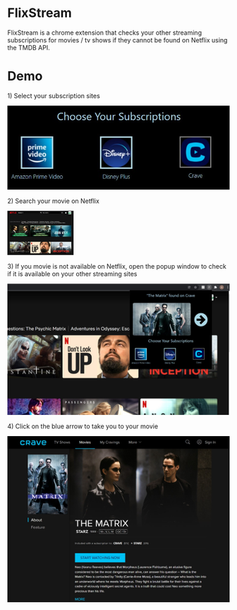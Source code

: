 # FlixStream
FlixStream is a chrome extension that checks your other streaming subscriptions for movies / tv shows if they cannot be found on Netflix using the TMDB API.

# Demo

1\) Select your subscription sites

<img src="Demo/sites.jpg">

2\) Search your movie on Netflix

<img src="Demo/not_found.jpg" height=100>

3\) If you movie is not available on Netflix, open the popup window to check if it is available on your other streaming sites

<img src="Demo/found.jpg">

4\) Click on the blue arrow to take you to your movie

<img src="Demo/crave_found.jpg">
